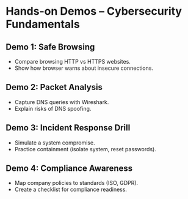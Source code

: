 # Hands-on Demos – Cybersecurity Fundamentals

## Demo 1: Safe Browsing
- Compare browsing HTTP vs HTTPS websites.
- Show how browser warns about insecure connections.

## Demo 2: Packet Analysis
- Capture DNS queries with Wireshark.
- Explain risks of DNS spoofing.

## Demo 3: Incident Response Drill
- Simulate a system compromise.
- Practice containment (isolate system, reset passwords).

## Demo 4: Compliance Awareness
- Map company policies to standards (ISO, GDPR).
- Create a checklist for compliance readiness.
